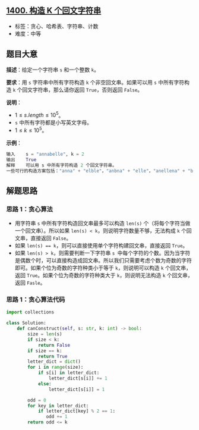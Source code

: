 ## [1400. 构造 K 个回文字符串](https://leetcode.cn/problems/construct-k-palindrome-strings/)

- 标签：贪心、哈希表、字符串、计数
- 难度：中等

## 题目大意

**描述**：给定一个字符串 `s` 和一个整数 `k`。

**要求**：用 `s` 字符串中所有字符构造 `k` 个非空回文串。如果可以用 `s` 中所有字符构造 `k` 个回文字符串，那么请你返回 `True`，否则返回 `False`。

**说明**：

- $1 \le s.length \le 10^5$。
- `s` 中所有字符都是小写英文字母。
- $1 \le k \le 10^5$。

**示例**：

```Python
输入    s = "annabelle", k = 2
输出    True
解释    可以用 s 中所有字符构造 2 个回文字符串。
一些可行的构造方案包括："anna" + "elble"，"anbna" + "elle"，"anellena" + "b"
```

## 解题思路

### 思路 1：贪心算法

- 用字符串 `s` 中所有字符构造回文串最多可以构造 `len(s)` 个（将每个字符当做一个回文串）。所以如果 `len(s) < k`，则说明字符数量不够，无法构成 `k` 个回文串，直接返回 `False`。
- 如果 `len(s) == k`，则可以直接使用单个字符构建回文串，直接返回 `True`。
- 如果 `len(s) > k`，则需要判断一下字符串 `s `中每个字符的个数。因为当字符是偶数个时，可以直接构造成回文串。所以我们只需要考虑个数为奇数的字符即可。如果个位为奇数的字符种类小于等于 `k`，则说明可以构造 `k` 个回文串，返回 `True`。如果个位为奇数的字符种类大于 `k`，则说明无法构造 `k` 个回文串，返回 `Fasle`。

### 思路 1：贪心算法代码

```Python
import collections

class Solution:
    def canConstruct(self, s: str, k: int) -> bool:
        size = len(s)
        if size < k:
            return False
        if size == k:
            return True
        letter_dict = dict()
        for i in range(size):
            if s[i] in letter_dict:
                letter_dict[s[i]] += 1
            else:
                letter_dict[s[i]] = 1

        odd = 0
        for key in letter_dict:
            if letter_dict[key] % 2 == 1:
               odd += 1
        return odd <= k
```
